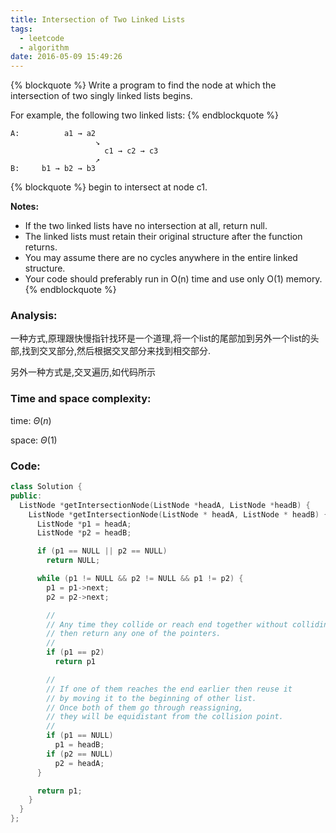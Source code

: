 ```yaml
---
title: Intersection of Two Linked Lists
tags:
  - leetcode
  - algorithm
date: 2016-05-09 15:49:26
---
```

{% blockquote %}
Write a program to find the node at which the intersection of two singly linked lists begins.


For example, the following two linked lists:
{% endblockquote %}
```
A:          a1 → a2
                   ↘
                     c1 → c2 → c3
                   ↗            
B:     b1 → b2 → b3
```
{% blockquote %}
begin to intersect at node c1.


**Notes:**

+ If the two linked lists have no intersection at all, return null.
+ The linked lists must retain their original structure after the function returns.
+ You may assume there are no cycles anywhere in the entire linked structure.
+ Your code should preferably run in O(n) time and use only O(1) memory.
{% endblockquote %}
<!-- more -->
### Analysis:
一种方式,原理跟快慢指针找环是一个道理,将一个list的尾部加到另外一个list的头部,找到交叉部分,然后根据交叉部分来找到相交部分.

另外一种方式是,交叉遍历,如代码所示
### Time and space complexity:
time: $\Theta (n)$

space: $\Theta (1)$
### Code:
```cpp
class Solution {
public:
  ListNode *getIntersectionNode(ListNode *headA, ListNode *headB) {
    ListNode *getIntersectionNode(ListNode * headA, ListNode * headB) {
      ListNode *p1 = headA;
      ListNode *p2 = headB;

      if (p1 == NULL || p2 == NULL)
        return NULL;

      while (p1 != NULL && p2 != NULL && p1 != p2) {
        p1 = p1->next;
        p2 = p2->next;

        //
        // Any time they collide or reach end together without colliding
        // then return any one of the pointers.
        //
        if (p1 == p2)
          return p1

        //
        // If one of them reaches the end earlier then reuse it
        // by moving it to the beginning of other list.
        // Once both of them go through reassigning,
        // they will be equidistant from the collision point.
        //
        if (p1 == NULL)
          p1 = headB;
        if (p2 == NULL)
          p2 = headA;
      }

      return p1;
    }
  }
};

```
